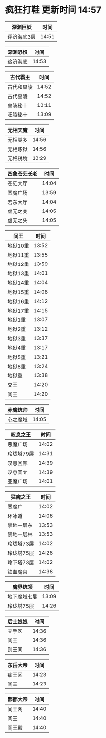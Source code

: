 # 疯狂打鞋 更新时间 14:57

| 深渊巨妖   | 时间    |
|--------|-------|
| 评济海底3层 | 14:51 |

| 深渊恐惧   | 时间    |
|--------|-------|
| 这济海底 | 14:53 |

| 古代霸主   | 时间    |
|--------|-------|
| 古代和皇陵 | 14:52 |
| 古代皇陵 | 14:52 |
| 皇陵秘十 | 13:11 |
| 旺陵秘十 | 13:09 |

| 无相天魔   | 时间    |
|--------|-------|
| 无相类多 | 14:56 |
| 无相炼狱 | 14:56 |
| 无相税境 | 13:29 |

| 四象苍茫长老   | 时间    |
|--------|-------|
| 苍茫大厅 | 14:04 |
| 恶魔广场 | 13:59 |
| 若东大厅 | 14:04 |
| 虚无之关 | 14:05 |
| 虚无之头 | 14:05 |

| 间王   | 时间    |
|--------|-------|
| 地狱10重 | 13:52 |
| 地狱11重 | 13:55 |
| 地狱12重 | 13:59 |
| 地狱13重 | 14:01 |
| 地狱14重 | 14:04 |
| 地狱15重 | 14:08 |
| 地狱16重 | 14:12 |
| 地狱17重 | 14:15 |
| 地狱1重 | 13:07 |
| 地狱2重 | 13:12 |
| 地狱3重 | 13:37 |
| 地狱4重 | 13:17 |
| 地狱5重 | 13:21 |
| 地狱8重 | 13:24 |
| 地狱重 | 13:38 |
| 交王 | 14:20 |
| 阎王 | 14:20 |

| 赤魔统帅   | 时间    |
|--------|-------|
| 心之魔域 | 14:05 |

| 叹息之王   | 时间    |
|--------|-------|
| 恶魔广场 | 14:02 |
| 玲珑塔79层 | 14:31 |
| 叹息回廊 | 14:39 |
| 叹息回太 | 14:39 |
| 亚魔广场 | 14:01 |

| 猛魔之王   | 时间    |
|--------|-------|
| 恶魔广 | 14:02 |
| 环冰道 | 14:06 |
| 禁地一层东 | 13:53 |
| 禁地一层林 | 13:53 |
| 玲珑塔73层 | 14:02 |
| 玲珑塔75层 | 14:28 |
| 玲下塔73层 | 14:02 |
| 铁血魔宫 | 14:38 |

| 魔界统领   | 时间    |
|--------|-------|
| 地下魔域七层 | 13:09 |
| 玲珑塔75层 | 14:26 |

| 后土娘娘   | 时间    |
|--------|-------|
| 交手区 | 14:36 |
| 阎王 | 14:36 |
| 则王同 | 14:36 |

| 东岳大帝   | 时间    |
|--------|-------|
| 疝王区 | 14:23 |
| 阎王 | 14:23 |

| 酆都大帝   | 时间    |
|--------|-------|
| 间王网 | 14:40 |
| 阎王 | 14:40 |
| 阎王殿 | 14:40 |